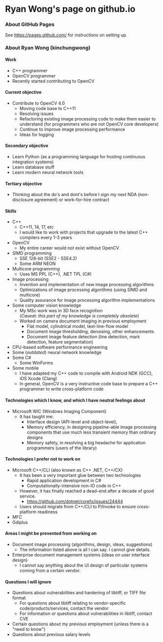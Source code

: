 # Ryan Wong's page on github.io

### About GitHub Pages

See https://pages.github.com/ for instructions on setting up.

### About Ryan Wong (kinchungwong)

#### Work

 * C++ programmer 
 * OpenCV programmer
 * Recently started contributing to OpenCV

#### Current objective

 * Contribute to OpenCV 4.0
   * Moving code base to C++11
   * Resolving issues
   * Refactoring existing image processing code to make them easier to understand (for programmers who are not OpenCV core developers)
   * Continue to improve image processing performance
   * Ideas for logging

#### Secondary objective

 * Learn Python (as a programming language for hosting continuous integration systems)
 * Learn database stuff
 * Learn modern neural network tools

#### Tertiary objective

 * Thinking about the do's and dont's before I sign my next NDA (non-disclosure agreement) or work-for-hire contract

#### Skills

 * C++
   * C++11, 14, 17, etc
   * I would like to work with projects that upgrade to the latest C++ compilers every 1-3 years
 * OpenCV
   * My entire career would not exist without OpenCV
 * SIMD programming
   * SSE 128-bit (SSE2 - SSE4.2)
   * Some ARM NEON
 * Multicore programming
   * Uses MS PPL (C++), .NET TPL (C#)
 * Image processing
   * Invention and implementation of new image processing algorithms
   * Optimizations of image processing algorithms (using SIMD and multicore)
   * Quality assurance for image processing algorithm implementations
 * Some computer vision knowledge
   * My MSc work was in 3D face recognition<br/>(*Caveat: this part of my knowledge is completely obsolete*)
   * Worked on camera document imaging in previous employment
     * Flat model, cylindrical model, text-line-flow model
     * Document image thresholding, denoising, other enhancements
     * Document image feature detection (line detection, mark detection, feature segmentation)
 * CPU-based software performance engineering
 * Some (*outdated*) neural network knowledge
 * Some C#
   * Some WinForms
 * Some mobile
   * I have adapted my C++ code to compile with Android NDK (GCC), iOS Xcode (Clang)
   * In general, OpenCV is a very instructive code base to prepare a C++ programmer to write cross-platform code

#### Technologies which I know, and which I have neutral feelings about

 * Microsoft WIC (Windows Imaging Component)
   * It has taught me:
     * Interface design (API-level and object-level),
     * Memory efficiency, in designing pipeline-able image processing components that use much less transient memory than ordinary designs
     * Memory safety, in resolving a big headache for application programmers (users of the library)

#### Technologies I prefer not to work on

 * Microsoft C++/CLI (also known as C++ .NET, C++/CX)
   * It has been a very important glue between two technologies
     * Rapid application development in C#
     * Computationally-intensive non-IO code in C++
   * However, it has finally reached a dead-end after a decade of good service.
     * https://github.com/dotnet/corefx/issues/24444
   * Users should migrate from C++/CLI to P/Invoke to ensure cross-platform readiness
 * MFC
 * Gdiplus

#### Areas I might be prevented from working on

 * Document image processing (algorithms, design, ideas, suggestions)
   * The information listed above is all I can say. I cannot give details.
 * Enterprise document management systems (ideas on user interface design)
   * I cannot say anything about the UI design of particular systems coming from a certain vendor.

#### Questions I will ignore

 * Questions about vulnerabilities and hardening of libtiff, or TIFF file format
   * For questions about libtiff relating to vendor-specific code/products/services, contact the vendor
   * For information or questions about vulnerabilities in libtiff, contact CVE
 * Certain questions about my previous employment (unless there is a "need to know")
 * Questions about previous salary levels
